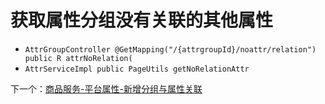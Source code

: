 # 获取属性分组没有关联的其他属性
- `AttrGroupController @GetMapping("/{attrgroupId}/noattr/relation")  public R attrNoRelation(`
- `AttrServiceImpl public PageUtils getNoRelationAttr`

下一个：[商品服务-平台属性-新增分组与属性关联](商品服务-平台属性-新增分组与属性关联.md)